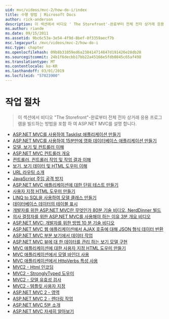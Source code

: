 ```yaml
---
uid: mvc/videos/mvc-2/how-do-i/index
title: 수행 방법 | Microsoft Docs
author: rick-anderson
description: 이 섹션에서 비디오 ' The Storefront'-완료부터 전체 전자 상거래 응용 프로그램을 빌드하는 방법을 포함 하 여 ASP.NET MVC를 설명 합니다.
ms.author: riande
ms.date: 09/15/2011
ms.assetid: 9bc6c53a-3e54-4f9d-8bef-0f3359aecf7b
msc.legacyurl: /mvc/videos/mvc-2/how-do-i
msc.type: chapter
ms.openlocfilehash: 09b8b31059ed6a238414714847d191426e28db28
ms.sourcegitcommit: 24b1f6decbb17bb22a45166e5fdb0845c65af498
ms.translationtype: MT
ms.contentlocale: ko-KR
ms.lasthandoff: 03/01/2019
ms.locfileid: "57023900"
---
```

<a name="how-do-i"></a>작업 절차
====================
> 이 섹션에서 비디오 "The Storefront"-완료부터 전체 전자 상거래 응용 프로그램을 빌드하는 방법을 포함 하 여 ASP.NET MVC를 설명 합니다.


- [ASP.NET MVC를 사용하여 Tasklist 애플리케이션 만들기](creating-a-tasklist-application-with-aspnet-mvc.md)
- [ASP.NET MVC를 사용하여 15분만에 영화 데이터베이스 애플리케이션 만들기](creating-a-movie-database-application-in-15-minutes-with-aspnet-mvc.md)
- [모델, 보기 및 컨트롤러 이해](understanding-models-views-and-controllers.md)
- [ASP.NET MVC 컨트롤러 개요](aspnet-mvc-controller-overview.md)
- [컨트롤러, 컨트롤러 작업 및 작업 결과 이해](understanding-controllers-controller-actions-and-action-results.md)
- [보기, 보기 데이터 및 HTML 도우미 이해](understanding-views-view-data-and-html-helpers.md)
- [URL 라우팅 소개](an-introduction-to-url-routing.md)
- [JavaScript 주입 공격 방지](preventing-javascript-injection-attacks.md)
- [ASP.NET MVC 애플리케이션에 대한 단위 테스트 만들기](creating-unit-tests-for-aspnet-mvc-applications.md)
- [사용자 지정 HTML 도우미 만들기](creating-custom-html-helpers.md)
- [LINQ to SQL을 사용하여 모델 클래스 만들기](creating-model-classes-with-linq-to-sql.md)
- [데이터베이스 데이터의 테이블 표시](displaying-a-table-of-database-data.md)
- [개발자를 위한 ASP.NET MVC란 무엇인가 80분 기술 비디오, NerdDinner 빌드](what-is-aspnet-mvc-80-minute-technical-video-for-developers-building-nerddinner.md)
- [의사 결정자를 위한 ASP.NET MVC를 사용해야 하는 이유 3분 개요 비디오](why-aspnet-mvc-3-minute-overview-video-for-decision-makers.md)
- [ASP.NET MVC: 개발자를 위한 방법 10 분 기술 비디오](aspnet-mvc-how-10-minute-technical-video-for-developers.md)
- [ASP.NET MVC 웹 애플리케이션에서 AJAX 호출에 대해 JSON 형식 데이터 반환](how-do-i-return-json-formatted-data-for-an-ajax-call-in-an-aspnet-mvc-web-application.md)
- [ASP.NET MVC 부분 보기에서 데이터 작업](how-do-i-work-with-data-in-aspnet-mvc-partial-views.md)
- [ASP.NET MVC 뷰에 대 한 데이터를 관리 하는 보기 모델 구현](how-do-i-implement-view-models-to-manage-data-for-aspnet-mvc-views.md)
- [MVC 애플리케이션에 대한 사용자 지정 HTML 도우미 만들기](how-do-i-create-a-custom-html-helper-for-an-mvc-application.md)
- [MVC 애플리케이션에서 모델 바인더 사용](how-do-i-work-with-model-binders-in-an-mvc-application.md)
- [MVC 애플리케이션에서 HttpVerbs 특성 사용](how-do-i-use-httpverbs-attributes-in-an-mvc-application.md)
- [MVC2 - Html 인코딩](mvc2-html-encoding.md)
- [MVC2 - StronglyTyped 도우미](mvc2-stronglytyped-helpers.md)
- [MVC2 - 모델 유효성 검사](mvc2-model-validation.md)
- [MVC2 - 템플릿 사용자 지정](mvc2-template-customization.md)
- [ASP.NET MVC 2 - 영역](aspnet-mvc-2-areas.md)
- [ASP.NET MVC 2 - 렌더링 작업](aspnet-mvc-2-render-action.md)
- [ASP.NET MVC 5분 소개](5-minute-introduction-to-aspnet-mvc.md)
- [ASP.NET MVC 자세히 알아보기](how-to-best-learn-asp-net-mvc.md)
